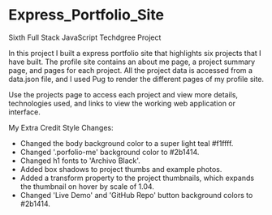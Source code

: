 # Express_Portfolio_Site
 Sixth Full Stack JavaScript Techdgree Project

In this project I built a express portfolio site that highlights six projects that I have built. The profile site contains an about me page, a project summary page, and pages for each project. All the project data is accessed from a data.json file, and I used Pug to render the different pages of my profile site.

Use the projects page to access each project and view more details, technologies used, and links to view the working web application or interface.

My Extra Credit Style Changes:
- Changed the body background color to a super light teal #f1ffff.
- Changed '.porfolio-me' background color to #2b1414.
- Changed h1 fonts to 'Archivo Black'.
- Added box shadows to project thumbs and example photos.
- Added a transform property to the project thumbnails, which expands the thumbnail on hover by scale of 1.04.
- Changed 'Live Demo' and 'GitHub Repo' button background colors to #2b1414.
